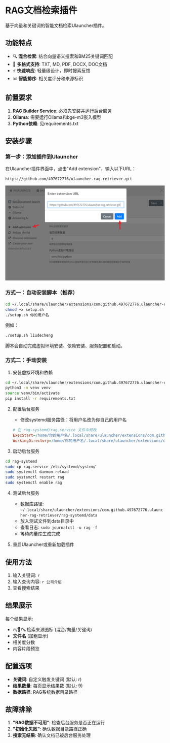 # RAG文档检索插件

基于向量和关键词的智能文档检索Ulauncher插件。

## 功能特点

- 🔍 **混合检索**: 结合向量语义搜索和BM25关键词匹配
- 📄 **多格式支持**: TXT, MD, PDF, DOCX, DOC文档
- ⚡ **快速响应**: 轻量级设计，即时搜索反馈
- 📊 **智能排序**: 相关度评分和来源标识

## 前置要求

1. **RAG Builder Service**: 必须先安装并运行后台服务
2. **Ollama**: 需要运行Ollama和bge-m3嵌入模型
3. **Python依赖**: 见requirements.txt

## 安装步骤

### 第一步：添加插件到Ulauncher

在Ulauncher插件界面中，点击"Add extension"，输入以下URL：

```
https://github.com/497672776/ulauncher-rag-retriever.git
```

![添加插件](images/add_extension.png)

### 方式一：自动安装脚本（推荐）

```bash
cd ~/.local/share/ulauncher/extensions/com.github.497672776.ulauncher-rag-retriever
chmod +x setup.sh
./setup.sh 你的用户名
```

例如：
```bash
./setup.sh liudecheng
```

脚本会自动完成虚拟环境安装、依赖安装、服务配置和启动。

### 方式二：手动安装

1. 安装虚拟环境和依赖
```bash
cd ~/.local/share/ulauncher/extensions/com.github.497672776.ulauncher-rag-retriever
python3 -m venv venv
source venv/bin/activate
pip install -r requirements.txt
```

2. 配置后台服务
   - 修改systemd服务路径：将用户名改为你自己的用户名
   ```ini
   # 在 rag-systemd/rag.service 文件中修改
   ExecStart=/home/你的用户名/.local/share/ulauncher/extensions/com.github.497672776.ulauncher-rag-retriever/rag-systemd/start_service.sh
   WorkingDirectory=/home/你的用户名/.local/share/ulauncher/extensions/com.github.497672776.ulauncher-rag-retriever/rag-systemd
   ```

3. 启动后台服务
```bash
cd rag-systemd
sudo cp rag.service /etc/systemd/system/
sudo systemctl daemon-reload
sudo systemctl restart rag
sudo systemctl enable rag
```

4. 测试后台服务
   - 数据库路径: `~/.local/share/ulauncher/extensions/com.github.497672776.ulauncher-rag-retriever/rag-systemd/data`
   - 放入测试文件到data目录中
   - 查看日志: `sudo journalctl -u rag -f`
   - 等待向量库生成完成

5. 重启Ulauncher或重新加载插件

## 使用方法

1. 输入关键词: `r`
2. 输入查询内容: `r 公司介绍`
3. 查看搜索结果

## 结果展示

每个结果显示:
- 🔥/🎯/🔤 检索来源图标 (混合/向量/关键词)
- **文件名** (加粗显示)
- 相关度分数
- 内容片段预览

## 配置选项

- **关键词**: 自定义触发关键词 (默认: r)
- **结果数量**: 每页显示结果数 (默认: 9)
- **数据路径**: RAG系统数据目录路径

## 故障排除

1. **"RAG数据不可用"**: 检查后台服务是否正在运行
2. **"初始化失败"**: 确认数据目录路径正确
3. **搜索无结果**: 确认文档已被后台服务处理